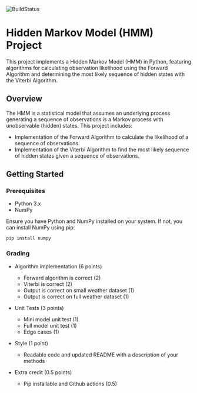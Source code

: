 ![BuildStatus](https://github.com/AmazonRF/HW6-HMM/actions/workflows/pytest.yml/badge.svg?event=push)

# Hidden Markov Model (HMM) Project

This project implements a Hidden Markov Model (HMM) in Python, featuring algorithms for calculating observation likelihood using the Forward Algorithm and determining the most likely sequence of hidden states with the Viterbi Algorithm.

## Overview

The HMM is a statistical model that assumes an underlying process generating a sequence of observations is a Markov process with unobservable (hidden) states. This project includes:

- Implementation of the Forward Algorithm to calculate the likelihood of a sequence of observations.
- Implementation of the Viterbi Algorithm to find the most likely sequence of hidden states given a sequence of observations.

## Getting Started

### Prerequisites

- Python 3.x
- NumPy

Ensure you have Python and NumPy installed on your system. If not, you can install NumPy using pip:

```bash
pip install numpy
```


### Grading 

* Algorithm implementation (6 points)
    * Forward algorithm is correct (2)
    * Viterbi is correct (2)
    * Output is correct on small weather dataset (1)
    * Output is correct on full weather dataset (1)

* Unit Tests (3 points)
    * Mini model unit test (1)
    * Full model unit test (1)
    * Edge cases (1)

* Style (1 point)
    * Readable code and updated README with a description of your methods 

* Extra credit (0.5 points)
    * Pip installable and Github actions (0.5)
